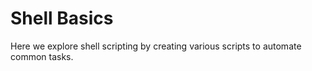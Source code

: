 # Shell Basics   
Here we explore shell scripting by creating various scripts to automate common tasks.
